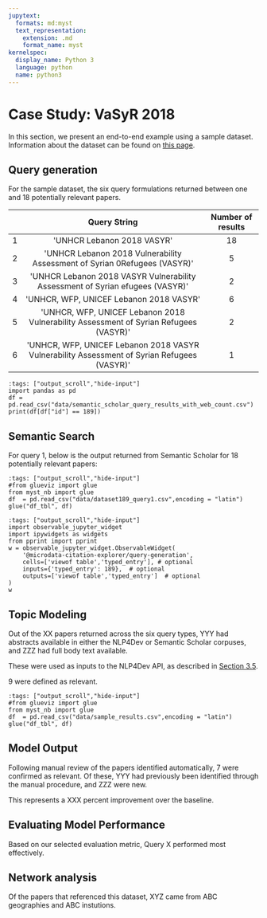 ```yaml
---
jupytext:
  formats: md:myst
  text_representation:
    extension: .md
    format_name: myst
kernelspec:
  display_name: Python 3
  language: python
  name: python3
---
```


# Case Study: VaSyR 2018

In this section, we present an end-to-end example using a sample dataset. Information about the dataset can be found on [this page](https://microdata.unhcr.org/index.php/catalog/189).

## Query generation

For the sample dataset, the six query formulations returned between one and 18 potentially relevant papers.

|  	| **Query String** 	| **Number of results** | 
|---	|:---:	|:---:	|
| 1 	| 'UNHCR Lebanon 2018 VASYR'	| 18	|
| 2 	| 'UNHCR Lebanon 2018 Vulnerability Assessment of Syrian 0Refugees (VASYR)' | 5 |
| 3 	| 'UNHCR Lebanon 2018 VASYR Vulnerability Assessment of Syrian efugees (VASYR)'	| 2	|
| 4 	| 'UNHCR, WFP, UNICEF Lebanon 2018 VASYR'	| 6	|
| 5 	| 'UNHCR, WFP, UNICEF Lebanon 2018 Vulnerability Assessment of Syrian Refugees (VASYR)' | 2 |
| 6 	| 'UNHCR, WFP, UNICEF Lebanon 2018 VASYR Vulnerability Assessment of Syrian Refugees (VASYR)' 	|1	|

```{code-cell} ipython3
:tags: ["output_scroll","hide-input"]
import pandas as pd
df = pd.read_csv("data/semantic_scholar_query_results_with_web_count.csv")
print(df[df["id"] == 189])
```

## Semantic Search
For query 1, below is the output returned from Semantic Scholar for 18 potentially relevant papers:

```{code-cell} ipython3
:tags: ["output_scroll","hide-input"]
#from glueviz import glue
from myst_nb import glue
df  = pd.read_csv("data/dataset189_query1.csv",encoding = "latin")
glue("df_tbl", df)
```

```{code-cell} ipython3
:tags: ["output_scroll","hide-input"]
import observable_jupyter_widget
import ipywidgets as widgets
from pprint import pprint
w = observable_jupyter_widget.ObservableWidget(
    '@microdata-citation-explorer/query-generation',
    cells=['viewof table','typed_entry'], # optional
    inputs={'typed_entry': 189},  # optional
    outputs=['viewof table','typed_entry']  # optional
)
w
```


## Topic Modeling
Out of the XX papers returned across the six query types, YYY had abstracts available in either the NLP4Dev or Semantic Scholar corpuses, and ZZZ had full body text available.

These were used as inputs to the NLP4Dev API, as described in [Section 3.5](methods/topic-modeling-and-sentiment-analysis.md).

9 were defined as relevant.

```{code-cell} ipython3
:tags: ["output_scroll","hide-input"]
#from glueviz import glue
from myst_nb import glue
df  = pd.read_csv("data/sample_results.csv",encoding = "latin")
glue("df_tbl", df)
```

## Model Output
Following manual review of the papers identified automatically, 7 were confirmed as relevant. Of these, YYY had previously been identified through the manual procedure, and ZZZ were new.

This represents a XXX percent improvement over the baseline.

## Evaluating Model Performance
Based on our selected evaluation metric, Query X performed most effectively.

## Network analysis
Of the papers that referenced this dataset, XYZ came from ABC geographies and ABC instutions.